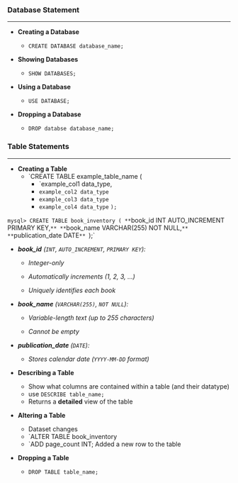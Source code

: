 

### Database Statement
----
- **Creating a Database**
	- `CREATE DATABASE database_name;`

- **Showing Databases**
	- `SHOW DATABASES;`

- **Using a Database**
	- `USE DATABASE;`

- **Dropping a Database**
	- `DROP databse database_name;`


### Table Statements
----
- **Creating a Table**
	- `CREATE TABLE example_table_name (
		- `example_col1 data_type,
		- `example_col2 data_type`
		- `example_col3 data_type`
		- `example_col4 data_type`
		`);`


`mysql> CREATE TABLE book_inventory (
    **`book_id INT AUTO_INCREMENT PRIMARY KEY,`**
    **`book_name VARCHAR(255) NOT NULL,`**
    **`publication_date DATE`**
`);`

- ***book_id** (`INT`, `AUTO_INCREMENT`, `PRIMARY KEY`):*
    
    - *Integer-only*
        
    - *Automatically increments (1, 2, 3, …)*
        
    - *Uniquely identifies each book*
        
- ***book_name** (`VARCHAR(255)`, `NOT NULL`):*
    
    - *Variable-length text (up to 255 characters)*
        
    - *Cannot be empty*
        
- ***publication_date** (`DATE`):*
    
    - *Stores calendar date (`YYYY-MM-DD` format)*

- **Describing a Table**
	- Show what columns are contained within a table (and their datatype)
	- use `DESCRIBE table_name;`
	- Returns a **detailed** view of the table

- **Altering a Table**
	- Dataset changes
	- `ALTER TABLE book_inventory
	- `ADD page_count INT;
Added a new row to the table

- **Dropping a Table**
	- `DROP TABLE table_name;`

